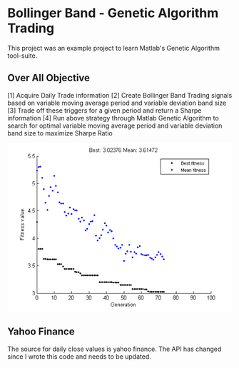 # Bollinger Band - Genetic Algorithm Trading
This project was an example project to learn Matlab's Genetic Algorithm tool-suite.

## Over All Objective
[1] Acquire Daily Trade information
[2] Create Bollinger Band Trading signals based on variable moving average period and variable deviation band size
[3] Trade off these triggers for a given period and return a Sharpe information
[4] Run above strategy through Matlab Genetic Algorithm to search for optimal variable moving average period and variable deviation band size to maximize Sharpe Ratio

![Matlab Genetic Algorithm](/images/Matlab_GA.png)

## Yahoo Finance
The source for daily close values is yahoo finance.  The API has changed since I wrote this code and needs to be updated.

